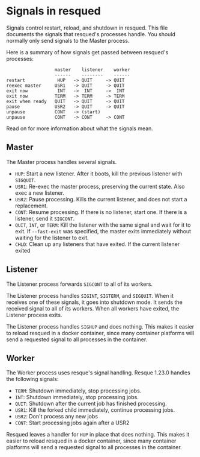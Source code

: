 # Signals in resqued

Signals control restart, reload, and shutdown in resqued. This file documents the signals that resqued's processes handle. You should normally only send signals to the Master process.

Here is a summary of how signals get passed between resqued's processes:

```
                  master    listener    worker
                  ------    --------    ------
restart            HUP   -> QUIT     -> QUIT
reexec master     USR1   -> QUIT     -> QUIT
exit now           INT   ->  INT     ->  INT
exit now          TERM   -> TERM     -> TERM
exit when ready   QUIT   -> QUIT     -> QUIT
pause             USR2   -> QUIT     -> QUIT
unpause           CONT   -> (start)
unpause           CONT   -> CONT     -> CONT
```

Read on for more information about what the signals mean.

## Master

The Master process handles several signals.

* `HUP`: Start a new listener. After it boots, kill the previous listener with `SIGQUIT`.
* `USR1`: Re-exec the master process, preserving the current state. Also exec a new listener.
* `USR2`: Pause processing. Kills the current listener, and does not start a replacement.
* `CONT`: Resume processing. If there is no listener, start one. If there is a listener, send it `SIGCONT`.
* `QUIT`, `INT`, or `TERM`: Kill the listener with the same signal and wait for it to exit. If `--fast-exit` was specified, the master exits immediately without waiting for the listener to exit.
* `CHLD`: Clean up any listeners that have exited. If the current listener exited

## Listener

The Listener process forwards `SIGCONT` to all of its workers.

The Listener process handles `SIGINT`, `SIGTERM`, and `SIGQUIT`. When it receives one of these signals, it goes into shutdown mode. It sends the received signal to all of its workers. When all workers have exited, the Listener process exits.

The Listener process handles `SIGHUP` and does nothing. This makes it easier to reload resqued in a docker container, since many container platforms will send a requested signal to all processes in the container.

## Worker

The Worker process uses resque's signal handling. Resque 1.23.0 handles the following signals:

* `TERM`: Shutdown immediately, stop processing jobs.
* `INT`:  Shutdown immediately, stop processing jobs.
* `QUIT`: Shutdown after the current job has finished processing.
* `USR1`: Kill the forked child immediately, continue processing jobs.
* `USR2`: Don't process any new jobs
* `CONT`: Start processing jobs again after a USR2

Resqued leaves a handler for `HUP` in place that does nothing. This makes it easier to reload resqued in a docker container, since many container platforms will send a requested signal to all processes in the container.
